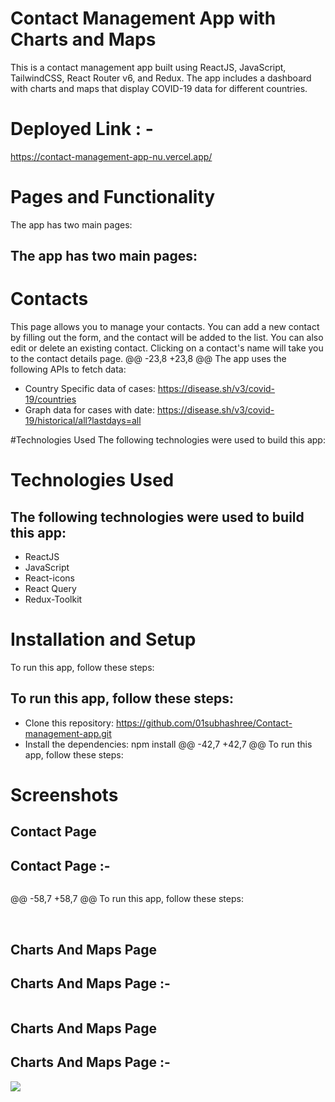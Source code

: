 # Contact Management App with Charts and Maps
This is a contact management app built using ReactJS, JavaScript, TailwindCSS, React Router v6, and Redux. 
The app includes a dashboard with charts and maps that display COVID-19 data for different countries.
# Deployed Link : - 
https://contact-management-app-nu.vercel.app/

# Pages and Functionality
The app has two main pages:
## The app has two main pages:

# Contacts
This page allows you to manage your contacts. You can add a new contact by filling out the form, and the contact will be added to the list. You can also edit or delete an existing contact. Clicking on a contact's name will take you to the contact details page.
@@ -23,8 +23,8 @@ The app uses the following APIs to fetch data:
- Country Specific data of cases: https://disease.sh/v3/covid-19/countries
- Graph data for cases with date: https://disease.sh/v3/covid-19/historical/all?lastdays=all

#Technologies Used
The following technologies were used to build this app:
# Technologies Used
## The following technologies were used to build this app:

- ReactJS
- JavaScript
- React-icons
- React Query
- Redux-Toolkit
# Installation and Setup
To run this app, follow these steps:
## To run this app, follow these steps:

- Clone this repository: https://github.com/01subhashree/Contact-management-app.git
- Install the dependencies: npm install
@@ -42,7 +42,7 @@ To run this app, follow these steps:

# Screenshots 

## Contact Page 
## Contact Page :-

<img src=""/>

@@ -58,7 +58,7 @@ To run this app, follow these steps:
</br>


</br>


## Charts And Maps Page
## Charts And Maps Page :-

<img src=""/>


## Charts And Maps Page
## Charts And Maps Page :-

<img src="./contact_management_app/ScreenShots/Chart_And_Maps_1.PNG"/>
